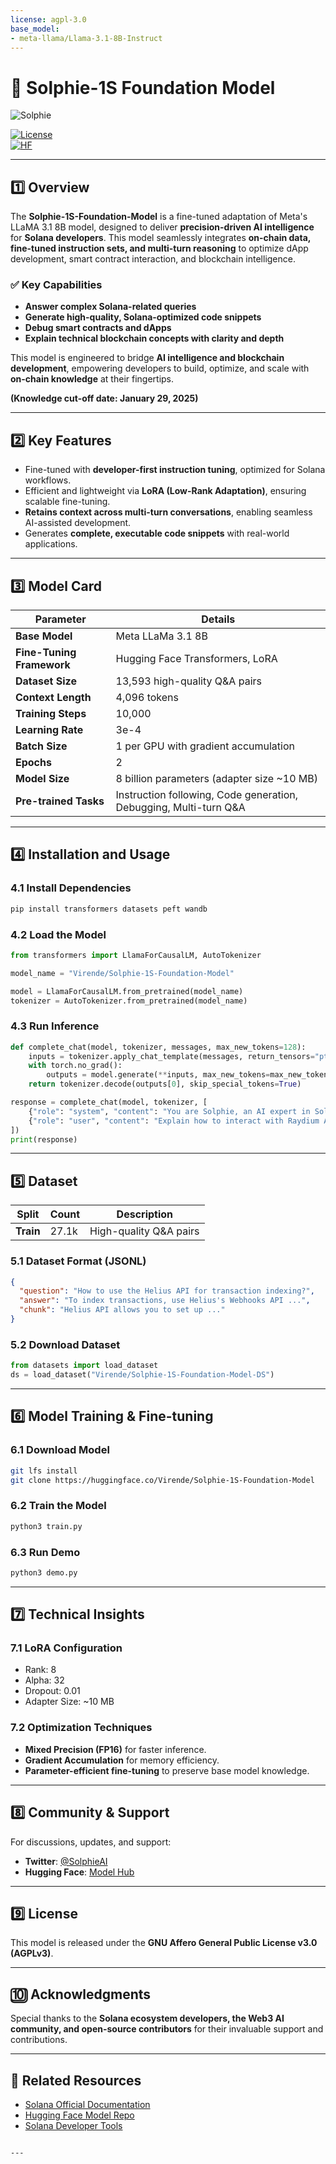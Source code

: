 ```yaml
---
license: agpl-3.0
base_model:
- meta-llama/Llama-3.1-8B-Instruct
---
```


# 🧠 Solphie-1S Foundation Model  

![Solphie](https://huggingface.co/datasets/Solphie/Solphie-1S-Foundation-Model-DS/resolve/main/logo.png)  

[![License](https://img.shields.io/badge/license-AGPL%20v3-blue?style=flat-square)](https://www.gnu.org/licenses/agpl-3.0.html)  
[![HF](https://img.shields.io/badge/HuggingFace-Solphie--1S--Foundation--Model-orange?style=flat-square&logo=huggingface)](https://huggingface.co/Solphie/Solphie-1S-Foundation-Model)  

---

## 1️⃣ **Overview**  

The **Solphie-1S-Foundation-Model** is a fine-tuned adaptation of Meta's LLaMA 3.1 8B model, designed to deliver **precision-driven AI intelligence** for **Solana developers**. This model seamlessly integrates **on-chain data, fine-tuned instruction sets, and multi-turn reasoning** to optimize dApp development, smart contract interaction, and blockchain intelligence.  

### ✅ **Key Capabilities**  
- **Answer complex Solana-related queries**  
- **Generate high-quality, Solana-optimized code snippets**  
- **Debug smart contracts and dApps**  
- **Explain technical blockchain concepts with clarity and depth**  

This model is engineered to bridge **AI intelligence and blockchain development**, empowering developers to build, optimize, and scale with **on-chain knowledge** at their fingertips.  

**(Knowledge cut-off date: January 29, 2025)**  

---

## 2️⃣ **Key Features**  

- Fine-tuned with **developer-first instruction tuning**, optimized for Solana workflows.  
- Efficient and lightweight via **LoRA (Low-Rank Adaptation)**, ensuring scalable fine-tuning.  
- **Retains context across multi-turn conversations**, enabling seamless AI-assisted development.  
- Generates **complete, executable code snippets** with real-world applications.  

---

## 3️⃣ **Model Card**  

| **Parameter**             | **Details**                                                    |
|---------------------------|----------------------------------------------------------------|
| **Base Model**            | Meta LLaMa 3.1 8B                                              |
| **Fine-Tuning Framework** | Hugging Face Transformers, LoRA                               |
| **Dataset Size**          | 13,593 high-quality Q&A pairs                                |
| **Context Length**        | 4,096 tokens                                                 |
| **Training Steps**        | 10,000                                                       |
| **Learning Rate**         | 3e-4                                                         |
| **Batch Size**            | 1 per GPU with gradient accumulation                         |
| **Epochs**                | 2                                                            |
| **Model Size**            | 8 billion parameters (adapter size ~10 MB)                  |
| **Pre-trained Tasks**     | Instruction following, Code generation, Debugging, Multi-turn Q&A |

---

## 4️⃣ **Installation and Usage**  

### 4.1 **Install Dependencies**  

```bash
pip install transformers datasets peft wandb
```

### 4.2 **Load the Model**  

```python
from transformers import LlamaForCausalLM, AutoTokenizer

model_name = "Virende/Solphie-1S-Foundation-Model"

model = LlamaForCausalLM.from_pretrained(model_name)
tokenizer = AutoTokenizer.from_pretrained(model_name)
```

### 4.3 **Run Inference**  

```python
def complete_chat(model, tokenizer, messages, max_new_tokens=128):
    inputs = tokenizer.apply_chat_template(messages, return_tensors="pt", return_dict=True, add_generation_prompt=True).to(model.device)
    with torch.no_grad():
        outputs = model.generate(**inputs, max_new_tokens=max_new_tokens)
    return tokenizer.decode(outputs[0], skip_special_tokens=True)

response = complete_chat(model, tokenizer, [
    {"role": "system", "content": "You are Solphie, an AI expert in Solana development."},
    {"role": "user", "content": "Explain how to interact with Raydium API for token swaps."}
])
print(response)
```

---

## 5️⃣ **Dataset**  

| Split   | Count  | Description                    |
|---------|--------|--------------------------------|
| **Train** | 27.1k | High-quality Q&A pairs        |

### **5.1 Dataset Format (JSONL)**  

```json
{
  "question": "How to use the Helius API for transaction indexing?",
  "answer": "To index transactions, use Helius's Webhooks API ...",
  "chunk": "Helius API allows you to set up ..."
}
```

### **5.2 Download Dataset**  

```python
from datasets import load_dataset
ds = load_dataset("Virende/Solphie-1S-Foundation-Model-DS")
```

---

## 6️⃣ **Model Training & Fine-tuning**  

### 6.1 **Download Model**  

```bash
git lfs install
git clone https://huggingface.co/Virende/Solphie-1S-Foundation-Model
```

### 6.2 **Train the Model**  

```bash
python3 train.py
```

### 6.3 **Run Demo**  

```bash
python3 demo.py
```

---

## 7️⃣ **Technical Insights**  

### **7.1 LoRA Configuration**  

- Rank: 8  
- Alpha: 32  
- Dropout: 0.01  
- Adapter Size: ~10 MB  

### **7.2 Optimization Techniques**  

- **Mixed Precision (FP16)** for faster inference.  
- **Gradient Accumulation** for memory efficiency.  
- **Parameter-efficient fine-tuning** to preserve base model knowledge.  

---

## 8️⃣ **Community & Support**  

For discussions, updates, and support:  
- **Twitter**: [@SolphieAI](https://x.com/SolphieAI)  
- **Hugging Face**: [Model Hub](https://huggingface.co/Solphie/Solphie-1S-Foundation-Model)  

---

## 9️⃣ **License**  

This model is released under the **GNU Affero General Public License v3.0 (AGPLv3)**.  

---

## 🔟 **Acknowledgments**  

Special thanks to the **Solana ecosystem developers, the Web3 AI community, and open-source contributors** for their invaluable support and contributions.  

---

## 🔗 **Related Resources**  

- [Solana Official Documentation](https://docs.solana.com)  
- [Hugging Face Model Repo](https://huggingface.co/Solphie/Solphie-1S-Foundation-Model)  
- [Solana Developer Tools](https://solana.com/developers)  
```

---
